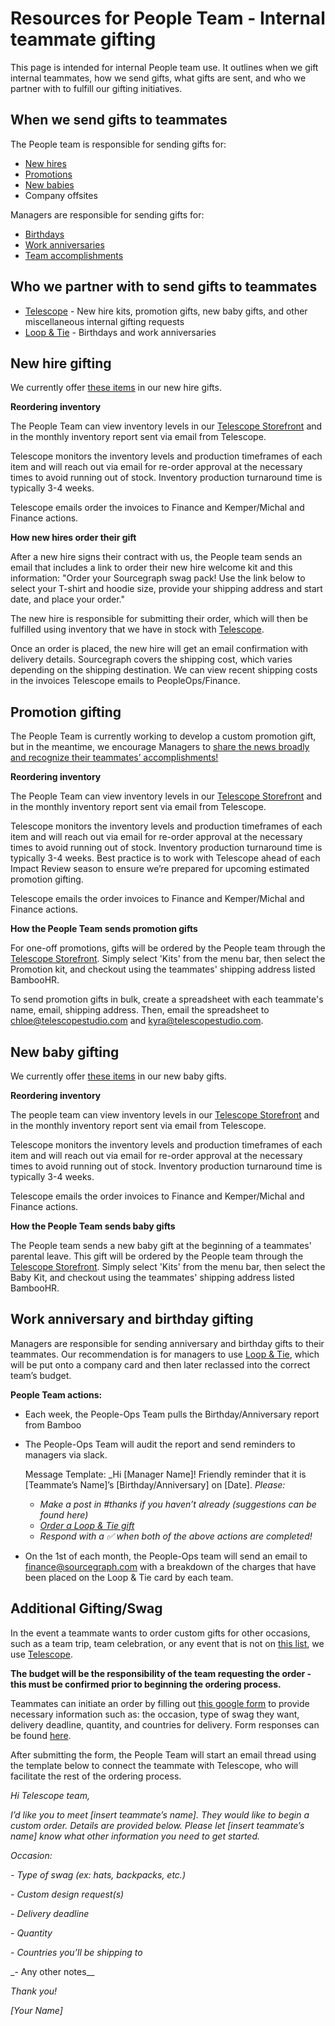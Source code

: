 # Resources for People Team - Internal teammate gifting

This page is intended for internal People team use. It outlines when we gift internal teammates, how we send gifts, what gifts are sent, and who we partner with to fulfill our gifting initiatives.

## When we send gifts to teammates

The People team is responsible for sending gifts for:

- [New hires](internal-swag.md#New-hire-gifting)
- [Promotions](internal-swag.md#Promotion-gifting)
- [New babies](internal-swag.md#New-baby-gifting)
- Company offsites

Managers are responsible for sending gifts for:

- [Birthdays](internal-swag.md#Work-anniversary-and-birthday-gifting)
- [Work anniversaries](internal-swag.md#Work-anniversary-and-birthday-gifting)
- [Team accomplishments](internal-swag.md#Additional-Gifting/Swag)

## Who we partner with to send gifts to teammates

- [Telescope](https://www.telescopestudio.com/) - New hire kits, promotion gifts, new baby gifts, and other miscellaneous internal gifting requests
- [Loop & Tie](https://www.loopandtie.com/) - Birthdays and work anniversaries

## New hire gifting

We currently offer [these items](../../../../benefits-pay-perks/benefits-perks/celebrate.md#new-hires) in our new hire gifts.

**Reordering inventory**

The People Team can view inventory levels in our [Telescope Storefront](https://sourcegraph.telescopestudio.com/) and in the monthly inventory report sent via email from Telescope.

Telescope monitors the inventory levels and production timeframes of each item and will reach out via email for re-order approval at the necessary times to avoid running out of stock. Inventory production turnaround time is typically 3-4 weeks.

Telescope emails order the invoices to Finance and Kemper/Michal and Finance actions.

**How new hires order their gift**

After a new hire signs their contract with us, the People team sends an email that includes a link to order their new hire welcome kit and this information: "Order your Sourcegraph swag pack! Use the link below to select your T-shirt and hoodie size, provide your shipping address and start date, and place your order."

The new hire is responsible for submitting their order, which will then be fulfilled using inventory that we have in stock with [Telescope](https://www.telescopestudio.com/).

Once an order is placed, the new hire will get an email confirmation with delivery details. Sourcegraph covers the shipping cost, which varies depending on the shipping destination. We can view recent shipping costs in the invoices Telescope emails to PeopleOps/Finance.

## Promotion gifting

The People Team is currently working to develop a custom promotion gift, but in the meantime, we encourage Managers to [share the news broadly and recognize their teammates’ accomplishments!](../../../../benefits-pay-perks/benefits-perks/celebrate.md#promotions)

**Reordering inventory**

The People Team can view inventory levels in our [Telescope Storefront](https://sourcegraph.telescopestudio.com/) and in the monthly inventory report sent via email from Telescope.

Telescope monitors the inventory levels and production timeframes of each item and will reach out via email for re-order approval at the necessary times to avoid running out of stock. Inventory production turnaround time is typically 3-4 weeks. Best practice is to work with Telescope ahead of each Impact Review season to ensure we’re prepared for upcoming estimated promotion gifting.

Telescope emails the order invoices to Finance and Kemper/Michal and Finance actions.

**How the People Team sends promotion gifts**

For one-off promotions, gifts will be ordered by the People team through the [Telescope Storefront](https://sourcegraph.telescopestudio.com/). Simply select 'Kits' from the menu bar, then select the Promotion kit, and checkout using the teammates' shipping address listed BambooHR.

To send promotion gifts in bulk, create a spreadsheet with each teammate's name, email, shipping address. Then, email the spreadsheet to chloe@telescopestudio.com and kyra@telescopestudio.com.

## New baby gifting

We currently offer [these items](../../../../benefits-pay-perks/benefits-perks/celebrate.md#new-babies) in our new baby gifts.

**Reordering inventory**

The people team can view inventory levels in our [Telescope Storefront](https://sourcegraph.telescopestudio.com/) and in the monthly inventory report sent via email from Telescope.

Telescope monitors the inventory levels and production timeframes of each item and will reach out via email for re-order approval at the necessary times to avoid running out of stock. Inventory production turnaround time is typically 3-4 weeks.

Telescope emails the order invoices to Finance and Kemper/Michal and Finance actions.

**How the People Team sends baby gifts**

The People team sends a new baby gift at the beginning of a teammates' parental leave. This gift will be ordered by the People team through the [Telescope Storefront](https://sourcegraph.telescopestudio.com/). Simply select 'Kits' from the menu bar, then select the Baby Kit, and checkout using the teammates' shipping address listed BambooHR.

## Work anniversary and birthday gifting

Managers are responsible for sending anniversary and birthday gifts to their teammates. Our recommendation is for managers to use [Loop & Tie](../../../../benefits-pay-perks/benefits-perks/celebrate.md#loop--tie), which will be put onto a company card and then later reclassed into the correct team’s budget.

**People Team actions:**

- Each week, the People-Ops Team pulls the Birthday/Anniversary report from Bamboo
- The People-Ops Team will audit the report and send reminders to managers via slack.
  
  Message Template: \_Hi [Manager Name]! Friendly reminder that it is [Teammate’s Name]’s [Birthday/Anniversary] on [Date].
  _Please:_
  - _Make a post in #thanks if you haven’t already (suggestions can be found here)_
  - _[Order a Loop & Tie gift](../../../../benefits-pay-perks/benefits-perks/celebrate.md#loop--tie)_
  - _Respond with a :white_check_mark: when both of the above actions are completed!_
- On the 1st of each month, the People-Ops team will send an email to finance@sourcegraph.com with a breakdown of the charges that have been placed on the Loop & Tie card by each team.

## Additional Gifting/Swag

In the event a teammate wants to order custom gifts for other occasions, such as a team trip, team celebration, or any event that is not on [this list](../../../../benefits-pay-perks/benefits-perks/celebrate.md#when-we-send-gifts-to-teammates), we use [Telescope](https://www.telescopestudio.com/).

**The budget will be the responsibility of the team requesting the order - this must be confirmed prior to beginning the ordering process.**

Teammates can initiate an order by filling out [this google form](https://docs.google.com/forms/d/e/1FAIpQLScCBlGZA4HOEi3oh-uEQt2NaK9wh8qtWlVzfIAavkTJQQxz0w/viewform) to provide necessary information such as: the occasion, type of swag they want, delivery deadline, quantity, and countries for delivery. Form responses can be found [here](https://docs.google.com/forms/d/1YUz8_Bbd9H-Kip00da50iB_xZqQuQhSu7Y-1ghbI_jE/edit#responses).

After submitting the form, the People Team will start an email thread using the template below to connect the teammate with Telescope, who will facilitate the rest of the ordering process.

_Hi Telescope team,_

_I’d like you to meet [insert teammate’s name]. They would like to begin a custom order. Details are provided below. Please let [insert teammate’s name] know what other information you need to get started._

_Occasion:_

_- Type of swag (ex: hats, backpacks, etc.)_

_- Custom design request(s)_

_- Delivery deadline_

_- Quantity_

_- Countries you’ll be shipping to_

\_- Any other notes\_\_

_Thank you!_

_[Your Name]_
